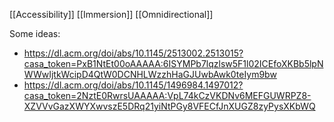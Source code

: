 [[Accessibility]]
[[Immersion]]
[[Omnidirectional]]

Some ideas:
- https://dl.acm.org/doi/abs/10.1145/2513002.2513015?casa_token=PxB1NtEt00oAAAAA:6ISYMPb7lqzlsw5F1l02ICEfoXKBb5lpNWWwIjtkWcipD4QtW0DCNHLWzzhHaGJUwbAwk0teIym9bw
- https://dl.acm.org/doi/abs/10.1145/1496984.1497012?casa_token=2NztE0RwrsUAAAAA:VpL74kCzVKDNv6MEFGUWRPZ8-XZVVvGazXWYXwvszE5DRq21yiNtPGy8VFECfJnXUGZ8zyPysXKbWQ